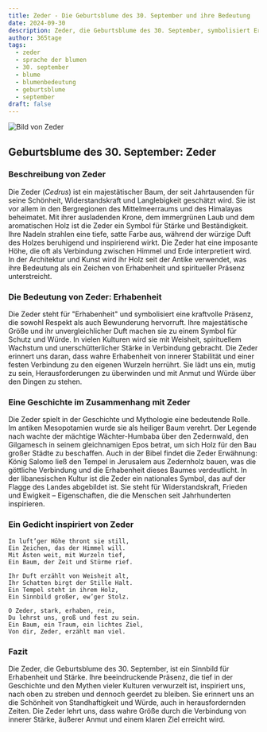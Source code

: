 ```yaml
---
title: Zeder - Die Geburtsblume des 30. September und ihre Bedeutung
date: 2024-09-30
description: Zeder, die Geburtsblume des 30. September, symbolisiert Erhabenheit. Erfahre mehr über ihre Geschichte, Bedeutung und Symbolik in der Sprache der Blumen.
author: 365tage
tags:
  - zeder
  - sprache der blumen
  - 30. september
  - blume
  - blumenbedeutung
  - geburtsblume
  - september
draft: false
---
```


![Bild von Zeder](https://cdn.pixabay.com/photo/2016/06/19/20/56/cedar-balance-sheet-1467608_640.jpg#center)


## Geburtsblume des 30. September: Zeder

### Beschreibung von Zeder

Die Zeder (_Cedrus_) ist ein majestätischer Baum, der seit Jahrtausenden für seine Schönheit, Widerstandskraft und Langlebigkeit geschätzt wird. Sie ist vor allem in den Bergregionen des Mittelmeerraums und des Himalayas beheimatet. Mit ihrer ausladenden Krone, dem immergrünen Laub und dem aromatischen Holz ist die Zeder ein Symbol für Stärke und Beständigkeit. Ihre Nadeln strahlen eine tiefe, satte Farbe aus, während der würzige Duft des Holzes beruhigend und inspirierend wirkt. Die Zeder hat eine imposante Höhe, die oft als Verbindung zwischen Himmel und Erde interpretiert wird. In der Architektur und Kunst wird ihr Holz seit der Antike verwendet, was ihre Bedeutung als ein Zeichen von Erhabenheit und spiritueller Präsenz unterstreicht.

### Die Bedeutung von Zeder: Erhabenheit

Die Zeder steht für "Erhabenheit" und symbolisiert eine kraftvolle Präsenz, die sowohl Respekt als auch Bewunderung hervorruft. Ihre majestätische Größe und ihr unvergleichlicher Duft machen sie zu einem Symbol für Schutz und Würde. In vielen Kulturen wird sie mit Weisheit, spirituellem Wachstum und unerschütterlicher Stärke in Verbindung gebracht. Die Zeder erinnert uns daran, dass wahre Erhabenheit von innerer Stabilität und einer festen Verbindung zu den eigenen Wurzeln herrührt. Sie lädt uns ein, mutig zu sein, Herausforderungen zu überwinden und mit Anmut und Würde über den Dingen zu stehen.

### Eine Geschichte im Zusammenhang mit Zeder

Die Zeder spielt in der Geschichte und Mythologie eine bedeutende Rolle. Im antiken Mesopotamien wurde sie als heiliger Baum verehrt. Der Legende nach wachte der mächtige Wächter-Humbaba über den Zedernwald, den Gilgamesch in seinem gleichnamigen Epos betrat, um sich Holz für den Bau großer Städte zu beschaffen. Auch in der Bibel findet die Zeder Erwähnung: König Salomo ließ den Tempel in Jerusalem aus Zedernholz bauen, was die göttliche Verbindung und die Erhabenheit dieses Baumes verdeutlicht. In der libanesischen Kultur ist die Zeder ein nationales Symbol, das auf der Flagge des Landes abgebildet ist. Sie steht für Widerstandskraft, Frieden und Ewigkeit – Eigenschaften, die die Menschen seit Jahrhunderten inspirieren.

### Ein Gedicht inspiriert von Zeder

```
In luft’ger Höhe thront sie still,  
Ein Zeichen, das der Himmel will.  
Mit Ästen weit, mit Wurzeln tief,  
Ein Baum, der Zeit und Stürme rief.  

Ihr Duft erzählt von Weisheit alt,  
Ihr Schatten birgt der Stille Halt.  
Ein Tempel steht in ihrem Holz,  
Ein Sinnbild großer, ew’ger Stolz.  

O Zeder, stark, erhaben, rein,  
Du lehrst uns, groß und fest zu sein.  
Ein Baum, ein Traum, ein lichtes Ziel,  
Von dir, Zeder, erzählt man viel.  
```

### Fazit

Die Zeder, die Geburtsblume des 30. September, ist ein Sinnbild für Erhabenheit und Stärke. Ihre beeindruckende Präsenz, die tief in der Geschichte und den Mythen vieler Kulturen verwurzelt ist, inspiriert uns, nach oben zu streben und dennoch geerdet zu bleiben. Sie erinnert uns an die Schönheit von Standhaftigkeit und Würde, auch in herausfordernden Zeiten. Die Zeder lehrt uns, dass wahre Größe durch die Verbindung von innerer Stärke, äußerer Anmut und einem klaren Ziel erreicht wird.